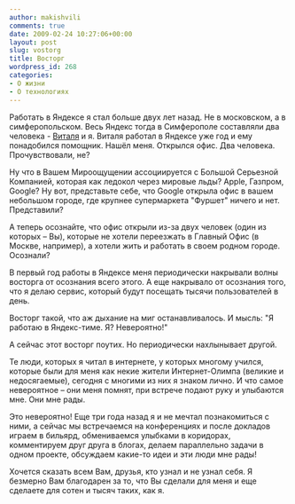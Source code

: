 ```yaml
---
author: makishvili
comments: true
date: 2009-02-24 10:27:06+00:00
layout: post
slug: vostorg
title: Восторг
wordpress_id: 268
categories:
- О жизни
- О технологиях
---
```


Работать в Яндексе я стал больше двух лет назад. Не в московском, а в симферопольском. Весь Яндекс тогда в Симферополе составляли два человека - [Виталя](http://vitaly.harisov.name/) и я. Виталя работал в Яндексе уже год и ему понадобился помощник. Нашёл меня. Открылся офис. Два человека.
Прочувствовали, не?

<!-- more -->Ну что в Вашем Мироощущении ассоциируется с Большой Серьезной Компанией, которая как ледокол через мировые льды? Apple, Газпром, Google? Ну вот, представьте себе, что Google открыла офис в вашем небольшом городе, где крупнее супермаркета "Фуршет" ничего и нет. Представили?

А теперь осознайте, что офис открыли из-за двух человек (один из которых – Вы), которые не хотели переезжать в Главный Офис (в Москве, например), а хотели жить и работать в своем родном городе. Осознали?

В первый год работы в Яндексе меня периодически накрывали волны восторга от осознания всего этого. А еще накрывало от осознания того, что я делаю сервис, который будут посещать тысячи пользователей в день.

Восторг такой, что аж дыхание на миг останавливалось. И мысль: "Я работаю в Яндекс-тиме. Я? Невероятно!"

А сейчас этот восторг поутих. Но периодически нахлынывает другой.

Те люди, которых я читал в интернете, у которых многому учился, которые были для меня как некие жители Интернет-Олимпа (великие и недосягаемые), сегодня с многими из них я знаком лично. И что самое невероятное – они меня помнят, при встрече подают руку и улыбаются мне. Они мне рады.

Это невероятно! Еще три года назад я и не мечтал познакомиться с ними, а сейчас мы встречаемся на конференциях и после докладов играем в бильярд, обмениваемся улыбками в коридорах, комментируем друг друга в блогах, делаем параллельно задачи в одном проекте, обсуждаем какие-то идеи и эти люди мне рады!

Хочется сказать всем Вам, друзья, кто узнал и не узнал себя. Я безмерно Вам благодарен за то, что Вы сделали для меня и еще сделаете для сотен и тысяч таких, как я.

